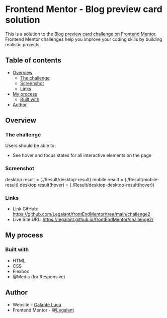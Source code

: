# Frontend Mentor - Blog preview card solution

This is a solution to the [Blog preview card challenge on Frontend Mentor](https://www.frontendmentor.io/challenges/blog-preview-card-ckPaj01IcS). Frontend Mentor challenges help you improve your coding skills by building realistic projects. 

## Table of contents

- [Overview](#overview)
  - [The challenge](#the-challenge)
  - [Screenshot](#screenshot)
  - [Links](#links)
- [My process](#my-process)
  - [Built with](#built-with)
- [Author](#author)

## Overview

### The challenge

Users should be able to:

- See hover and focus states for all interactive elements on the page

### Screenshot

desktop result = (./Result/desktop-result)
mobile result = (./Result/mobile-result)
desktop result(hover) = (./Result/desktop-desktop-result(hover))

### Links

- Link GitHub: https://github.com/Legalant/frontEndMentor/tree/main/challenge2
- Live Site URL: https://legalant.github.io/frontEndMentor/challenge2/

## My process

### Built with

- HTML
- CSS
- Flexbox
- @Media (for Responsive)

## Author

- Website - [Galante Luca](https://github.com/Legalant/frontEndMentor)
- Frontend Mentor - [@Legalant](https://www.frontendmentor.io/profile/Legalant)
